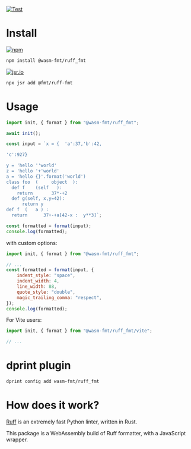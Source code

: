 [![Test](https://github.com/wasm-fmt/ruff_fmt/actions/workflows/test.yml/badge.svg)](https://github.com/wasm-fmt/ruff_fmt/actions/workflows/test.yml)

# Install

[![npm](https://img.shields.io/npm/v/@wasm-fmt/ruff_fmt?color=3572A5)](https://www.npmjs.com/package/@wasm-fmt/ruff_fmt)

```bash
npm install @wasm-fmt/ruff_fmt
```

[![jsr.io](https://jsr.io/badges/@fmt/ruff-fmt?color=3572A5)](https://jsr.io/@fmt/ruff-fmt)

```bash
npx jsr add @fmt/ruff-fmt
```

# Usage

```javascript
import init, { format } from "@wasm-fmt/ruff_fmt";

await init();

const input = `x = {  'a':37,'b':42,

'c':927}

y = 'hello ''world'
z = 'hello '+'world'
a = 'hello {}'.format('world')
class foo  (     object  ):
  def f    (self   ):
    return       37*-+2
  def g(self, x,y=42):
      return y
def f  (   a ) :
  return      37+-+a[42-x :  y**3]`;

const formatted = format(input);
console.log(formatted);
```

with custom options:

```javascript
import init, { format } from "@wasm-fmt/ruff_fmt";

// ...
const formatted = format(input, {
    indent_style: "space",
    indent_width: 4,
    line_width: 88,
    quote_style: "double",
    magic_trailing_comma: "respect",
});
console.log(formatted);
```

For Vite users:

```JavaScript
import init, { format } from "@wasm-fmt/ruff_fmt/vite";

// ...
```

# dprint plugin

```bash
dprint config add wasm-fmt/ruff_fmt
```

# How does it work?

[Ruff] is an extremely fast Python linter, written in Rust.

This package is a WebAssembly build of Ruff formatter, with a JavaScript wrapper.

[Ruff]: https://github.com/astral-sh/ruff
